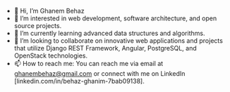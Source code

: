 - 👋 Hi, I’m Ghanem Behaz
- 👀 I’m interested in web development, software architecture, and open source projects.
- 🌱 I’m currently learning advanced data structures and algorithms.
- 💞️ I’m looking to collaborate on innovative web applications and projects that utilize Django REST Framework, Angular, PostgreSQL, and OpenStack technologies.
- 📫 How to reach me: You can reach me via email at ghanembehaz@gmail.com or connect with me on LinkedIn [linkedin.com/in/behaz-ghanim-7bab09138].
